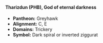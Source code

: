 #### Tharizdun (PHB), God of eternal darkness
- **Pantheon:** Greyhawk
- **Alignment:** C, E
- **Domains:** Trickery
- **Symbol:** Dark spiral or inverted ziggurat